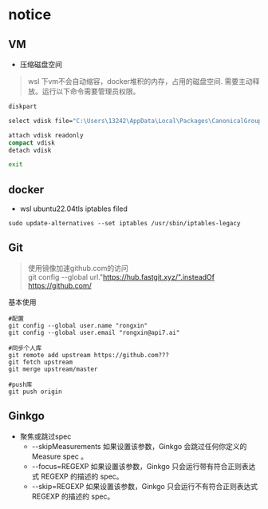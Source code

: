 
# notice

## VM

* 压缩磁盘空间
 
> wsl 下vm不会自动缩容，docker堆积的内存，占用的磁盘空间. 需要主动释放。运行以下命令需要管理员权限。
```cmd
diskpart

select vdisk file="C:\Users\13242\AppData\Local\Packages\CanonicalGroupLimited.Ubuntu20.04LTS_79rhkp1fndgsc\LocalState\ext4.vhdx"

attach vdisk readonly
compact vdisk
detach vdisk

exit
```

## docker

* wsl ubuntu22.04tls iptables filed

`sudo update-alternatives --set iptables /usr/sbin/iptables-legacy`

## Git
> 使用镜像加速github.com的访问  
> git config --global url."https://hub.fastgit.xyz/".insteadOf https://github.com/  
>
基本使用
```shell
#配置
git config --global user.name "rongxin"
git config --global user.email "rongxin@api7.ai"

#同步个人库
git remote add upstream https://github.com???
git fetch upstream
git merge upstream/master

#push库
git push origin 
```

## Ginkgo
- 聚焦或跳过spec
  - --skipMeasurements
如果设置该参数，Ginkgo 会跳过任何你定义的 Measure spec 。
  - --focus=REGEXP
如果设置该参数，Ginkgo 只会运行带有符合正则表达式 REGEXP 的描述的 spec。
  - --skip=REGEXP
如果设置该参数，Ginkgo 只会运行不有符合正则表达式 REGEXP 的描述的 spec。
